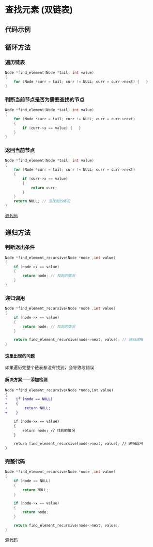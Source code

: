 # 查找元素 (双链表)

## 代码示例

## 循环方法

### 遍历链表

```c
Node *find_element(Node *tail, int value)
{
    for (Node *curr = tail; curr != NULL; curr = curr->next) {   }
}
```

### 判断当前节点是否为需要查找的节点

```c
Node *find_element(Node *tail, int value)
{
    for (Node *curr = tail; curr != NULL; curr = curr->next)
    {
        if (curr->x == value) {   }
    }
}
```

### 返回当前节点

```c
Node *find_element(Node *tail, int value)
{
    for (Node *curr = tail; curr != NULL; curr = curr->next)
    {
        if (curr->x == value)
        {
            return curr;
        }
    }
    return NULL; // 没找到的情况
}
```

[源代码](双链表查找元素.c#L11)

## 递归方法

### 判断退出条件

```c
Node *find_element_recursive(Node *node ,int value)
{
    if (node->x == value)
    {
        return node; // 找到的情况
    }
}
```

### 递归调用

```c
Node *find_element_recursive(Node *node ,int value)
{
    if (node->x == value)
    {
        return node; // 找到的情况
    }

    return find_element_recursive(node->next, value); // 递归调用
}
```

#### 这里出现的问题

如果遍历完整个链表都没有找到，会导致段错误

#### 解决方案——添加检测

```diff
Node *find_element_recursive(Node *node,int value)
{
+    if (node == NULL)
+    {
+        return NULL;
+    }

    if (node->x == value)
    {
        return node; // 找到的情况
    }

    return find_element_recursive(node->next, value); // 递归调用
}
```

### 完整代码

```c
Node *find_element_recursive(Node *node ,int value)
{
    if (node == NULL)
    {
        return NULL;
    }

    if (node->x == value)
    {
        return node;
    }

    return find_element_recursive(node->next, value);   
}
```

[源代码](双链表查找元素.c#L23)